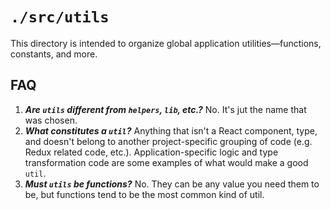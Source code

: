 # `./src/utils`

This directory is intended to organize global application utilities—functions, constants, and more.

## FAQ

1. _**Are `utils` different from `helpers`, `lib`, etc.?**_ No. It's jut the name that was chosen.
2. _**What constitutes a `util`?**_ Anything that isn't a React component, type, and doesn't belong to another project-specific grouping of code (e.g. Redux related code, etc.). Application-specific logic and type transformation code are some examples of what would make a good `util`.
3. _**Must `utils` be functions?**_ No. They can be any value you need them to be, but functions tend to be the most common kind of util.
